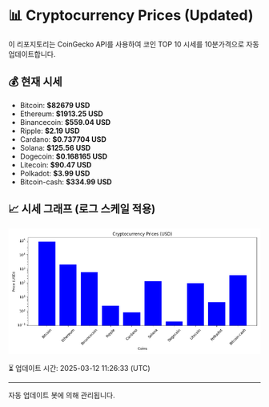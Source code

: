 
# 📊 Cryptocurrency Prices (Updated)

이 리포지토리는 CoinGecko API를 사용하여 코인 TOP 10 시세를 10분가격으로 자동 업데이트합니다.

## 💰 현재 시세
- Bitcoin: **$82679 USD**
- Ethereum: **$1913.25 USD**
- Binancecoin: **$559.04 USD**
- Ripple: **$2.19 USD**
- Cardano: **$0.737704 USD**
- Solana: **$125.56 USD**
- Dogecoin: **$0.168165 USD**
- Litecoin: **$90.47 USD**
- Polkadot: **$3.99 USD**
- Bitcoin-cash: **$334.99 USD**

## 📈 시세 그래프 (로그 스케일 적용)
![Crypto Prices](crypto_prices.png)

⏳ 업데이트 시간: 2025-03-12 11:26:33 (UTC)

---
자동 업데이트 봇에 의해 관리됩니다.
